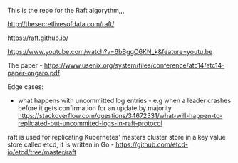 This is the repo for the Raft algorythm,,,

http://thesecretlivesofdata.com/raft/

https://raft.github.io/

https://www.youtube.com/watch?v=6bBggO6KN_k&feature=youtu.be

The paper - https://www.usenix.org/system/files/conference/atc14/atc14-paper-ongaro.pdf

Edge cases:
- what happens with uncommitted log entries - e.g when a leader crashes before it gets confirmation for an update by majority
https://stackoverflow.com/questions/34672331/what-will-happen-to-replicated-but-uncommited-logs-in-raft-protocol

raft is used for replicating Kubernetes' masters cluster store in a key value store called etcd, it is written in Go - https://github.com/etcd-io/etcd/tree/master/raft
